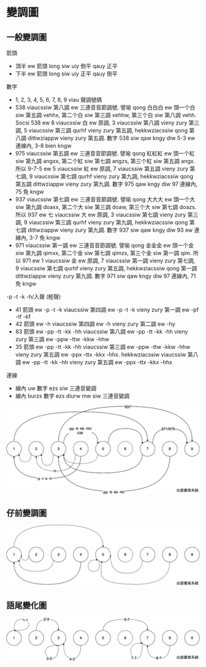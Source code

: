 # 變調圖

## 一般變調圖

箭頭

* 頂半 ew 箭頭 long siw uiy 倒平 qauy 正平
* 下半 ew 箭頭 long siw uiy 正平 qauy 倒平

數字

* 1, 2, 3, 4, 5, 6, 7, 8, 9 viau 聲調號碼
* 538 viaucssiw 第八調 ew 三連音音節調號. 譬喻 qong 白白白 ew 頭一个白 siw 第五調 vehhx, 第二个白 siw 第三調 vehhw, 第三个白 siw 第八調 vehh. Socsi 538 ew 8 viaucssiw 白 ew 原調, 3 viaucssiw 第八調 vieny zury 第三調, 5 viaucssiw 第三調 qurhf vieny zury 第五調, hekkwziacssiw qong 第八調 dittwziappw vieny zury 第五調. 數字 538 siw qaw kngy diw 5-3 ew 連線內, 3-8 bien kngw
* 975 viaucssiw 第五調 ew 三連音音節調號. 譬喻 qong 紅紅紅 ew 頭一个紅 siw 第九調 angxx, 第二个紅 siw 第七調 angzs, 第三个紅 siw 第五調 angx. 所以 9-7-5 ew 5 viaucssiw 紅 ew 原調, 7 viaucssiw 第五調 vieny zury 第七調, 9 viaucssiw 第七調 qurhf vieny zury 第九調, hekkwziacssiw qong 第五調 dittwziappw vieny zury 第九調. 數字 975 qaw kngy diw 97 連線內, 75 免 kngw
* 937 viaucssiw 第七調 ew 三連音音節調號. 譬喻 qong 大大大 ew 頭一个大 siw 第九調 doaxx, 第二个大 siw 第三調 doaw, 第三个大 siw 第七調 doazs. 所以 937 ew 七 viaucssiw 大 ew 原調, 3 viaucssiw 第七調 vieny zury 第三調, 9 viaucssiw 第三調 qurhf vieny zury 第九調, hekkwziacssiw qong 第七調 dittwziappw vieny zury 第九調. 數字 937 siw qaw kngy diw 93 ew 連線內, 3-7 免 kngw
* 971 viaucssiw 第一調 ew 三連音音節調號. 譬喻 qong 金金金 ew 頭一个金 siw 第九調 qimxx, 第二个金 siw 第七調 qimzs, 第三个金 siw 第一調 qim. 所以 971 ew 1 viaucssiw 金 ew 原調, 7 viaucssiw 第一調 vieny zury 第七調, 9 viaucssiw 第七調 qurhf vieny zury 第五調, hekkwziacssiw qong 第一調 dittwziappw vieny zury 第九調. 數字 971 siw qaw kngy diw 97 連線內, 71 免 kngw

-p -t -k -h/入聲 (輕聲)

* 41 箭頭 ew -p -t -k viaucssiw 第四調 ew -p -t -k vieny zury 第一調 ew -pf -tf -kf
* 42 箭頭 ew -h viaucssiw 第四調 ew -h vieny zury 第二調 ew -hy
* 83 箭頭 ew -pp -tt -kk -hh viaucssiw 第八調 ew -pp -tt -kk -hh vieny zury 第三調 ew -ppw -ttw -kkw -hhw
* 35 箭頭 ew -pp -tt -kk -hh viaucssiw 第三調 ew -ppw -ttw -kkw -hhw vieny zury 第五調 ew -ppx -ttx -kkx -hhx. hekkwziacssiw viaucssiw 第八調 ew -pp -tt -kk -hh vieny zury 第五調 ew -ppx -ttx -kkx -hhx

連線

* 線內 uw 數字 ezs siw 三連音變調
* 線內 burzs 數字 ezs diurw mw siw 三連音變調

![tone-sandhi](./tone-sandhi.png)

## 仔前變調圖

![tone-sandhi-of-a](./tone-sandhi-of-a.png)

## 語尾變化圖

![inflection](./inflection.png)
